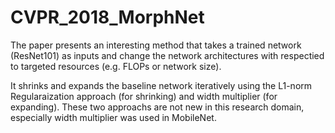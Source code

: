 # CVPR_2018_MorphNet

The paper presents an interesting method that takes a trained network (ResNet101) as inputs and change the network architectures
with respectied to targeted resources (e.g. FLOPs or network size). 

It shrinks and expands the baseline network iteratively using the L1-norm Regularaization approach (for shrinking) and 
width multiplier (for expanding). These two approachs are not new in this research domain, especially width multiplier was used in
MobileNet. 

[](./fig1.JPG)
